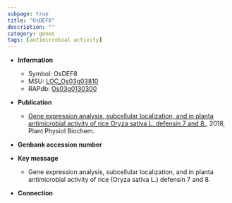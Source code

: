 ```yaml
---
subpage: true
title: "OsDEF8"
description: ""
category: genes
tags: [antimicrobial activity]
---
```


* **Information**  
    + Symbol: OsDEF8  
    + MSU: [LOC_Os03g03810](http://rice.plantbiology.msu.edu/cgi-bin/ORF_infopage.cgi?orf=LOC_Os03g03810)  
    + RAPdb: [Os03g0130300](http://rapdb.dna.affrc.go.jp/viewer/gbrowse_details/irgsp1?name=Os03g0130300)  

* **Publication**  
    + [Gene expression analysis, subcellular localization, and in planta antimicrobial activity of rice Oryza sativa L. defensin 7 and 8.](http://www.ncbi.nlm.nih.gov/pubmed?term=Gene+expression+analysis,+subcellular+localization,+and+in+planta+antimicrobial+activity+of+rice+Oryza+sativa+L.+defensin+7+and+8.%5BTitle%5D), 2018, Plant Physiol Biochem.

* **Genbank accession number**  

* **Key message**  
    + Gene expression analysis, subcellular localization, and in planta antimicrobial activity of rice (Oryza sativa L.) defensin 7 and 8.

* **Connection**  



